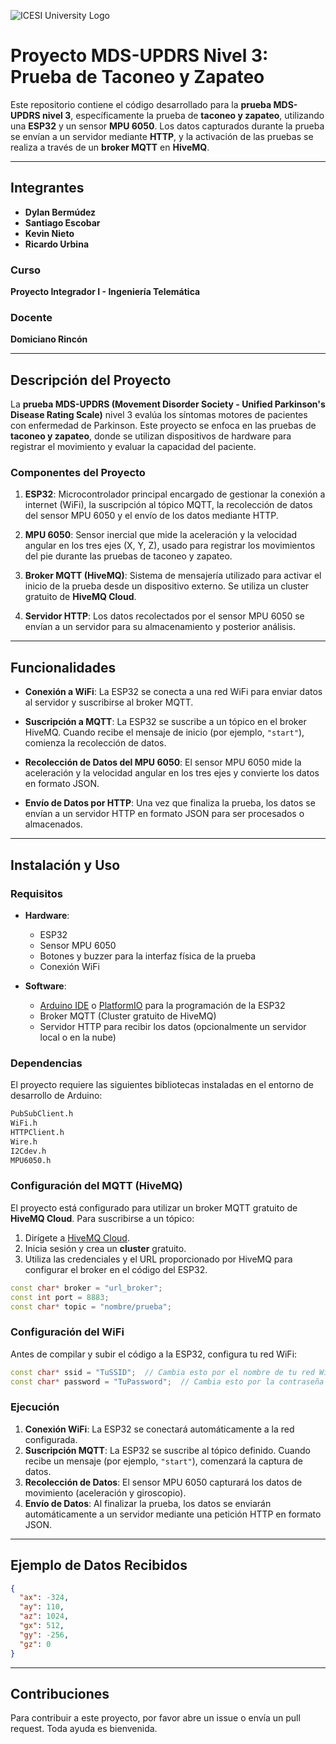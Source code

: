 ![ICESI University Logo](https://www.icesi.edu.co/launiversidad/images/La_universidad/logo_icesi.png)

# Proyecto MDS-UPDRS Nivel 3: Prueba de Taconeo y Zapateo

Este repositorio contiene el código desarrollado para la **prueba MDS-UPDRS nivel 3**, específicamente la prueba de **taconeo y zapateo**, utilizando una **ESP32** y un sensor **MPU 6050**. Los datos capturados durante la prueba se envían a un servidor mediante **HTTP**, y la activación de las pruebas se realiza a través de un **broker MQTT** en **HiveMQ**.

---

## Integrantes

- **Dylan Bermúdez**
- **Santiago Escobar**
- **Kevin Nieto**
- **Ricardo Urbina**

### Curso
**Proyecto Integrador I - Ingeniería Telemática**

### Docente
**Domiciano Rincón**

---

## Descripción del Proyecto

La **prueba MDS-UPDRS (Movement Disorder Society - Unified Parkinson's Disease Rating Scale)** nivel 3 evalúa los síntomas motores de pacientes con enfermedad de Parkinson. Este proyecto se enfoca en las pruebas de **taconeo y zapateo**, donde se utilizan dispositivos de hardware para registrar el movimiento y evaluar la capacidad del paciente.

### Componentes del Proyecto

1. **ESP32**: Microcontrolador principal encargado de gestionar la conexión a internet (WiFi), la suscripción al tópico MQTT, la recolección de datos del sensor MPU 6050 y el envío de los datos mediante HTTP.
   
2. **MPU 6050**: Sensor inercial que mide la aceleración y la velocidad angular en los tres ejes (X, Y, Z), usado para registrar los movimientos del pie durante las pruebas de taconeo y zapateo.

3. **Broker MQTT (HiveMQ)**: Sistema de mensajería utilizado para activar el inicio de la prueba desde un dispositivo externo. Se utiliza un cluster gratuito de **HiveMQ Cloud**.

4. **Servidor HTTP**: Los datos recolectados por el sensor MPU 6050 se envían a un servidor para su almacenamiento y posterior análisis.

---

## Funcionalidades

- **Conexión a WiFi**: La ESP32 se conecta a una red WiFi para enviar datos al servidor y suscribirse al broker MQTT.
  
- **Suscripción a MQTT**: La ESP32 se suscribe a un tópico en el broker HiveMQ. Cuando recibe el mensaje de inicio (por ejemplo, `"start"`), comienza la recolección de datos.

- **Recolección de Datos del MPU 6050**: El sensor MPU 6050 mide la aceleración y la velocidad angular en los tres ejes y convierte los datos en formato JSON.

- **Envío de Datos por HTTP**: Una vez que finaliza la prueba, los datos se envían a un servidor HTTP en formato JSON para ser procesados o almacenados.

---

## Instalación y Uso

### Requisitos

- **Hardware**:
  - ESP32
  - Sensor MPU 6050
  - Botones y buzzer para la interfaz física de la prueba
  - Conexión WiFi
  
- **Software**:
  - [Arduino IDE](https://www.arduino.cc/en/software) o [PlatformIO](https://platformio.org/) para la programación de la ESP32
  - Broker MQTT (Cluster gratuito de HiveMQ)
  - Servidor HTTP para recibir los datos (opcionalmente un servidor local o en la nube)

### Dependencias

El proyecto requiere las siguientes bibliotecas instaladas en el entorno de desarrollo de Arduino:

```bash
PubSubClient.h
WiFi.h
HTTPClient.h
Wire.h
I2Cdev.h
MPU6050.h
```

### Configuración del MQTT (HiveMQ)

El proyecto está configurado para utilizar un broker MQTT gratuito de **HiveMQ Cloud**. Para suscribirse a un tópico:

1. Dirígete a [HiveMQ Cloud](https://www.hivemq.com/mqtt-cloud-broker/).
2. Inicia sesión y crea un **cluster** gratuito.
3. Utiliza las credenciales y el URL proporcionado por HiveMQ para configurar el broker en el código del ESP32.

```cpp
const char* broker = "url_broker";
const int port = 8883;
const char* topic = "nombre/prueba";
```

### Configuración del WiFi

Antes de compilar y subir el código a la ESP32, configura tu red WiFi:

```cpp
const char* ssid = "TuSSID";  // Cambia esto por el nombre de tu red WiFi
const char* password = "TuPassword";  // Cambia esto por la contraseña de tu WiFi
```

### Ejecución

1. **Conexión WiFi**: La ESP32 se conectará automáticamente a la red configurada.
2. **Suscripción MQTT**: La ESP32 se suscribe al tópico definido. Cuando recibe un mensaje (por ejemplo, `"start"`), comenzará la captura de datos.
3. **Recolección de Datos**: El sensor MPU 6050 capturará los datos de movimiento (aceleración y giroscopio).
4. **Envío de Datos**: Al finalizar la prueba, los datos se enviarán automáticamente a un servidor mediante una petición HTTP en formato JSON.

---

## Ejemplo de Datos Recibidos

```json
{
  "ax": -324,
  "ay": 110,
  "az": 1024,
  "gx": 512,
  "gy": -256,
  "gz": 0
}
```

---

## Contribuciones

Para contribuir a este proyecto, por favor abre un issue o envía un pull request. Toda ayuda es bienvenida.